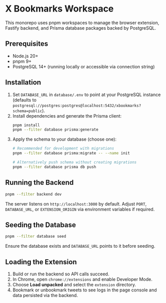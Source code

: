 # X Bookmarks Workspace

This monorepo uses pnpm workspaces to manage the browser extension, Fastify backend, and Prisma database packages backed by PostgreSQL.

## Prerequisites
- Node.js 20+
- pnpm 9+
- PostgreSQL 14+ (running locally or accessible via connection string)

## Installation
1. Set `DATABASE_URL` in `database/.env` to point at your PostgreSQL instance (defaults to `postgresql://postgres:postgres@localhost:5432/xbookmarks?schema=public`).
2. Install dependencies and generate the Prisma client:
   ```bash
   pnpm install
   pnpm --filter database prisma:generate
   ```
3. Apply the schema to your database (choose one):
   ```bash
   # Recommended for development with migrations
   pnpm --filter database prisma:migrate -- --name init

   # Alternatively push schema without creating migrations
   pnpm --filter database prisma db push
   ```

## Running the Backend
```bash
pnpm --filter backend dev
```
The server listens on `http://localhost:3000` by default. Adjust `PORT`, `DATABASE_URL`, or `EXTENSION_ORIGIN` via environment variables if required.

## Seeding the Database
```bash
pnpm --filter database seed
```
Ensure the database exists and `DATABASE_URL` points to it before seeding.

## Loading the Extension
1. Build or run the backend so API calls succeed.
2. In Chrome, open `chrome://extensions` and enable Developer Mode.
3. Choose **Load unpacked** and select the `extension` directory.
4. Bookmark or unbookmark tweets to see logs in the page console and data persisted via the backend.
